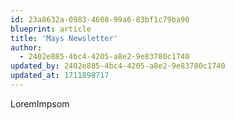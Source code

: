 ```yaml
---
id: 23a8632a-0983-4608-99a6-83bf1c79ba90
blueprint: article
title: 'Mays Newsletter'
author:
  - 2402e885-4bc4-4205-a8e2-9e83780c1740
updated_by: 2402e885-4bc4-4205-a8e2-9e83780c1740
updated_at: 1711898717
---
```

LoremImpsom